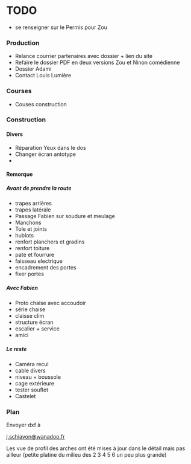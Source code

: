 # TODO

- se renseigner sur le Permis pour Zou

### Production

- Relance courrier partenaires avec dossier + lien du site
- Refaire le dossier PDF en deux versions Zou et Ninon comédienne
- Dossier Adami
- Contact Louis Lumière

### Courses

- Couses construction

### Construction

#### Divers

- Réparation Yeux dans le dos
- Changer écran antotype
- 
#### Remorque

##### Avant de prendre la route
- trapes arrières
- trapes latérale
- Passage Fabien sur soudure et meulage
- Manchons
- Tole et joints
- hublots
- renfort planchers et gradins
- renfort toiture
- pate et fourrure
- faisseau electrique
- encadrement des portes
- fixer portes

##### Avec Fabien

- Proto chaise avec accoudoir
- série chaise
- claisse clim
- structure écran
- escalier + service
- amici

##### Le reste
- Caméra recul
- cable divers
- niveau + boussole
- cage extérieure
- tester souflet
- Castelet

### Plan

Envoyer dxf à 

j.schiavon@wanadoo.fr


Les vue de profil des arches ont été mises à jour dans le détail mais pas ailleur (petite platine du milieu des 2 3 4 5 6 un peu plus grande)

